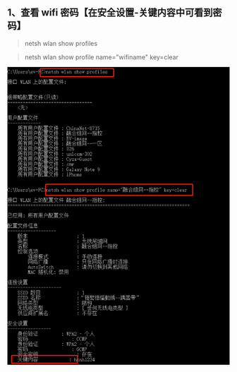 ## 1、查看 wifi 密码【在安全设置-关键内容中可看到密码】

  > netsh wlan show profiles

  > netsh wlan show profile name="wifiname" key=clear

  ![alt text](./image/findWifiKey.png)

